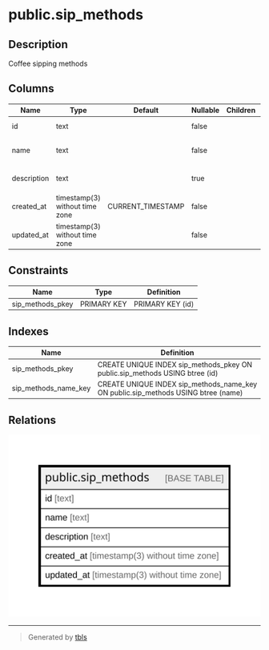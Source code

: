 # public.sip_methods

## Description

Coffee sipping methods

## Columns

| Name        | Type                           | Default           | Nullable | Children | Parents | Comment                       |
| ----------- | ------------------------------ | ----------------- | -------- | -------- | ------- | ----------------------------- |
| id          | text                           |                   | false    |          |         | Coffee sip method ID          |
| name        | text                           |                   | false    |          |         | Coffee sip method name        |
| description | text                           |                   | true     |          |         | Coffee sip method description |
| created_at  | timestamp(3) without time zone | CURRENT_TIMESTAMP | false    |          |         |                               |
| updated_at  | timestamp(3) without time zone |                   | false    |          |         |                               |

## Constraints

| Name             | Type        | Definition       |
| ---------------- | ----------- | ---------------- |
| sip_methods_pkey | PRIMARY KEY | PRIMARY KEY (id) |

## Indexes

| Name                 | Definition                                                                        |
| -------------------- | --------------------------------------------------------------------------------- |
| sip_methods_pkey     | CREATE UNIQUE INDEX sip_methods_pkey ON public.sip_methods USING btree (id)       |
| sip_methods_name_key | CREATE UNIQUE INDEX sip_methods_name_key ON public.sip_methods USING btree (name) |

## Relations

![er](public.sip_methods.svg)

---

> Generated by [tbls](https://github.com/k1LoW/tbls)
